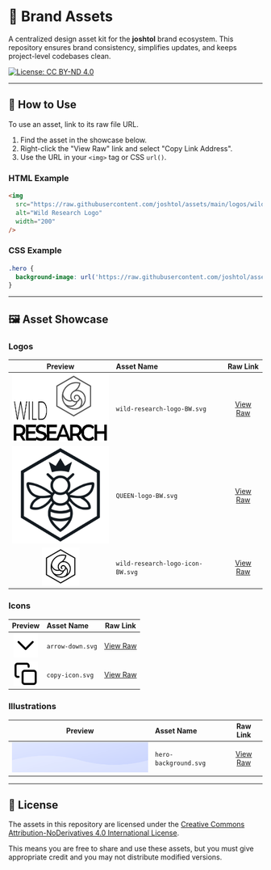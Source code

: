 <!--
Hello! I've updated the README to be more visually appealing and professional.
I've added a clear header, a license badge, and, most importantly,
I'm now showcasing the assets directly in the README. This makes it much
easier to see what's available at a glance. I also rewrote the text to
frame it as a professional brand asset kit, which should be more impressive
to potential employers or investors.
-->

# 🎨 Brand Assets

A centralized design asset kit for the **joshtol** brand ecosystem. This repository ensures brand consistency, simplifies updates, and keeps project-level codebases clean.

[![License: CC BY-ND 4.0](https://img.shields.io/badge/License-CC%20BY--ND%204.0-lightgrey.svg)](https://creativecommons.org/licenses/by-nd/4.0/)

---

## 🚀 How to Use

To use an asset, link to its raw file URL.

1.  Find the asset in the showcase below.
2.  Right-click the "View Raw" link and select "Copy Link Address".
3.  Use the URL in your `<img>` tag or CSS `url()`.

### HTML Example
```html
<img
  src="https://raw.githubusercontent.com/joshtol/assets/main/logos/wild-research-logo-BW.svg"
  alt="Wild Research Logo"
  width="200"
/>
```

### CSS Example
```css
.hero {
  background-image: url('https://raw.githubusercontent.com/joshtol/assets/main/illustrations/hero-background.svg');
}
```

---

## 🖼️ Asset Showcase

### Logos
| Preview | Asset Name | Raw Link |
| :---: | :--- | :---: |
| <img src="https://raw.githubusercontent.com/joshtol/assets/main/logos/wild-research-logo-BW.svg" width="200"> | `wild-research-logo-BW.svg` | [View Raw](https://raw.githubusercontent.com/joshtol/assets/main/logos/wild-research-logo-BW.svg) |
| <img src="https://raw.githubusercontent.com/joshtol/assets/main/logos/QUEEN-logo-BW.svg" width="200"> | `QUEEN-logo-BW.svg` | [View Raw](https://raw.githubusercontent.com/joshtol/assets/main/logos/QUEEN-logo-BW.svg) |
| <img src="https://raw.githubusercontent.com/joshtol/assets/main/logos/wild-research-logo-icon-BW.svg" width="75"> | `wild-research-logo-icon-BW.svg` | [View Raw](https://raw.githubusercontent.com/joshtol/assets/main/logos/wild-research-logo-icon-BW.svg) |

### Icons
| Preview | Asset Name | Raw Link |
| :---: | :--- | :---: |
| <img src="https://raw.githubusercontent.com/joshtol/assets/main/icons/arrow-down.svg" width="48"> | `arrow-down.svg` | [View Raw](https://raw.githubusercontent.com/joshtol/assets/main/icons/arrow-down.svg) |
| <img src="https://raw.githubusercontent.com/joshtol/assets/main/icons/copy-icon.svg" width="48"> | `copy-icon.svg` | [View Raw](https://raw.githubusercontent.com/joshtol/assets/main/icons/copy-icon.svg) |

### Illustrations
| Preview | Asset Name | Raw Link |
| :---: | :--- | :---: |
| <img src="https://raw.githubusercontent.com/joshtol/assets/main/illustrations/hero-background.svg" width="300"> | `hero-background.svg` | [View Raw](https://raw.githubusercontent.com/joshtol/assets/main/illustrations/hero-background.svg) |

---

## 📜 License

The assets in this repository are licensed under the [Creative Commons Attribution-NoDerivatives 4.0 International License](./LICENSE.md).

This means you are free to share and use these assets, but you must give appropriate credit and you may not distribute modified versions.
